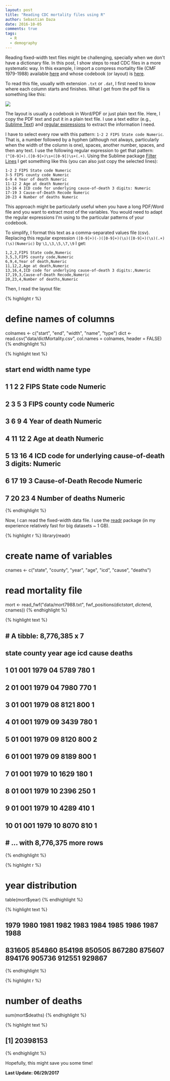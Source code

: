 ```yaml
---
layout: post
title: "Reading CDC mortality files using R"
author: Sebastian Daza
date: 2016-10-05
comments: true
tags: 
  - R
  - demography
---
```



Reading  fixed-width text files might be challenging, specially when we don't have a dictionary file. In this post, I show steps to read CDC files in a more systematic way. In this example, I import a compress mortality file (CMF 1979-1988) available [here](http://www.cdc.gov/nchs/data_access/cmf.htm) and  whose codebook (or layout) is [here](http://www.cdc.gov/nchs/data/mortab/filelayout68_88.pdf).

To read this file, usually with extension `.txt` or `.dat`,  I first need to know where each column starts and finishes. What I get from the pdf file is something like this:


![](/assets/img/mortalityLayout.png)

The layout is usually a codebook in Word/PDF or just plain text file. Here, I copy the PDF text and put it in a plain text file. I use a text editor (e.g., [Sublime Text](https://www.sublimetext.com/)) and [regular expressions](https://en.wikipedia.org/wiki/Regular_expression) to extract the information I need.

I have to select every row with this pattern: `1-2 2 FIPS State code Numeric`. That is, a number followed by a hyphen (although not always, particularly when the width of the column is one), spaces, another number, spaces, and then any text. I use the following regular expression to get that pattern: `(^[0-9]+).([0-9]+)\s+([0-9])\s+(.+)`. Using the Sublime package [Filter Lines](https://packagecontrol.io/packages/Filter%20Lines) I get something like this (you can also just copy the selected lines):

```
1-2 2 FIPS State code Numeric
3-5 FIPS county code Numeric
6-9 4 Year of death Numeric
11-12 2 Age at death Numeric
13-16 4 ICD code for underlying cause-of-death 3 digits: Numeric
17-19 3 Cause-of-Death Recode Numeric
20-23 4 Number of deaths Numeric
```

This approach might be particularly useful when you have a long PDF/Word file and you want to extract most of the variables. You would need to adapt the regular expressions I'm using to the particular patterns of your codebook.

To simplify, I format this text as a comma-separated values file (csv). Replacing this regular expression `([0-9]+)(-)([0-9]+)(\s)([0-9]+)(\s)(.+)(\s)(Numeric)` by `\1,\3,\5,\7,\9` I get:

```
1,2,2,FIPS State code,Numeric
3,5,3,FIPS county code,Numeric
6,9,4,Year of death,Numeric
11,12,2,Age at death,Numeric
13,16,4,ICD code for underlying cause-of-death 3 digits:,Numeric
17,19,3,Cause-of-Death Recode,Numeric
20,23,4,Number of deaths,Numeric
```

Then, I read the layout file:


{% highlight r %}
# define names of columns
colnames <- c("start", "end", "width", "name", "type")
dict <- read.csv("data/dictMortality.csv", col.names = colnames, header = FALSE)
{% endhighlight %}


{% highlight text %}
##   start end width                                             name    type
## 1     1   2     2                                  FIPS State code Numeric
## 2     3   5     3                                 FIPS county code Numeric
## 3     6   9     4                                    Year of death Numeric
## 4    11  12     2                                     Age at death Numeric
## 5    13  16     4 ICD code for underlying cause-of-death 3 digits: Numeric
## 6    17  19     3                            Cause-of-Death Recode Numeric
## 7    20  23     4                                 Number of deaths Numeric
{% endhighlight %}

Now, I can read the fixed-width data file. I use the [readr](https://github.com/hadley/readr) package (in my experience relatively fast for big datasets ~ 1 GB).


{% highlight r %}
library(readr)

# create name of variables
cnames <- c("state", "county", "year", "age", "icd", "cause", "deaths")

# read mortality file
mort <- read_fwf("data/mort7988.txt", fwf_positions(dict$start, dict$end, cnames))
{% endhighlight %}


{% highlight text %}
## # A tibble: 8,776,385 x 7
##    state county  year   age   icd cause deaths
##    <chr>  <chr> <int> <chr> <chr> <chr>  <int>
##  1    01    001  1979    04  5789   780      1
##  2    01    001  1979    04  7980   770      1
##  3    01    001  1979    08  8121   800      1
##  4    01    001  1979    09  3439   780      1
##  5    01    001  1979    09  8120   800      2
##  6    01    001  1979    09  8189   800      1
##  7    01    001  1979    10  1629   180      1
##  8    01    001  1979    10  2396   250      1
##  9    01    001  1979    10  4289   410      1
## 10    01    001  1979    10  8070   810      1
## # ... with 8,776,375 more rows
{% endhighlight %}


{% highlight r %}
# year distribution
table(mort$year)
{% endhighlight %}



{% highlight text %}
##   1979   1980   1981   1982   1983   1984   1985   1986   1987   1988
## 831605 854860 854198 850505 867280 875607 894176 905736 912551 929867
{% endhighlight %}


{% highlight r %}
# number of deaths
sum(mort$deaths)
{% endhighlight %}



{% highlight text %}
## [1] 20398153
{% endhighlight %}

Hopefully, this might save you some time!

**Last Update: 06/29/2017**

